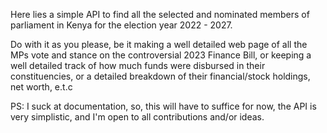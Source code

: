 Here lies a simple API to find all the selected and nominated members of parliament in Kenya for the election year 2022 - 2027.

Do with it as you please, be it making a well detailed web page of all the MPs vote and stance on the controversial 2023 Finance Bill, or keeping a well detailed track of how much funds were disbursed in their constituencies, or a detailed breakdown of their financial/stock holdings, net worth, e.t.c

PS: I suck at documentation, so, this will have to suffice for now, the API is very simplistic, and I'm open to all contributions and/or ideas.
